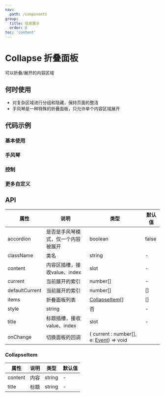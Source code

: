 ```yaml
---
nav:
  path: /components
group:
  title: 信息展示
  order: 8
toc: 'content'
---
```


# Collapse 折叠面板
可以折叠/展开的内容区域
## 何时使用
- 对复杂区域进行分组和隐藏，保持页面的整洁
- 手风琴是一种特殊的折叠面板，只允许单个内容区域展开

## 代码示例

### 基本使用
<code src='pages/Collapse/index'></code>

### 手风琴

<code src='pages/CollapseAccordion/index'></code>

### 控制

<code src='pages/CollapseControl/index'></code>

### 更多自定义

<code src='pages/CollapseCustom/index'></code>


## API
| 属性 | 说明 | 类型 | 默认值 |
| -----|-----|-----|-----|
| accordion | 是否是手风琴模式，仅一个内容被展开 | boolean | false |
| className | 类名 | string | - | 
| content | 内容区插槽，接收value、index | slot | - | 
| current | 当前展开的索引 | number[] | - | 
| defaultCurrent | 当前展开的索引 | number[] | [] |  
| items | 折叠面板列表 | [CollapseItem](#collapseitem)[] | [] |  
| style | string | 否 | - | 样式 |
| title | 标题插槽，接收value、index | slot | - | 
| onChange | 切换面板的回调 | ( current : number[], e: [Event](https://opendocs.alipay.com/mini/framework/event-object)) => void |

### CollapseItem
| 属性 | 说明 | 类型 | 默认值 |
| -----|-----|-----|-----|
| content | 内容 | string | - |
| title | 标题 | string | - |
